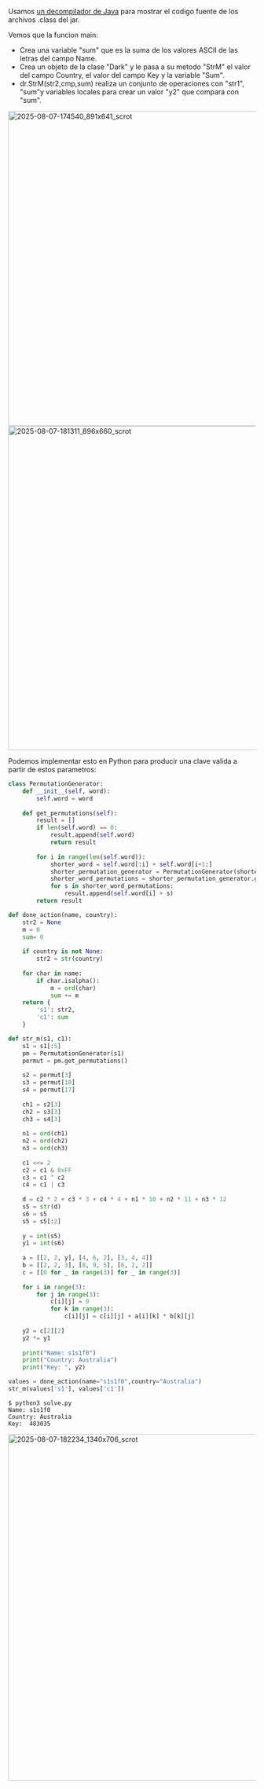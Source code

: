 Usamos [un decompilador de Java](http://java-decompiler.github.io/) para mostrar el codigo fuente de los archivos .class del jar.

Vemos que la funcion main: 

- Crea una variable "sum" que es la suma de los valores ASCII de las letras del campo Name.
- Crea un objeto de la clase "Dark" y le pasa a su metodo "StrM" el valor del campo Country, el valor del campo Key y la variable "Sum".
- dr.StrM(str2,cmp,sum) realiza un conjunto de operaciones con "str1", "sum"y variables locales para crear un valor "y2" que compara con "sum".

<img width="891" height="641" alt="2025-08-07-174540_891x641_scrot" src="https://github.com/user-attachments/assets/26abf5ac-385f-48ec-a938-f096bc189354" />

<img width="896" height="660" alt="2025-08-07-181311_896x660_scrot" src="https://github.com/user-attachments/assets/cf573d00-093f-41f0-8aa2-05a4f4a35e81" />

Podemos implementar esto en Python para producir una clave valida a partir de estos parametros:
```py
class PermutationGenerator:
    def __init__(self, word):
        self.word = word
    
    def get_permutations(self):
        result = []
        if len(self.word) == 0:
            result.append(self.word)
            return result
        
        for i in range(len(self.word)):
            shorter_word = self.word[:i] + self.word[i+1:]
            shorter_permutation_generator = PermutationGenerator(shorter_word)
            shorter_word_permutations = shorter_permutation_generator.get_permutations()
            for s in shorter_word_permutations:
                result.append(self.word[i] + s)
        return result

def done_action(name, country):
    str2 = None
    m = 0
    sum= 0  
    
    if country is not None:
        str2 = str(country)
    
    for char in name:
        if char.isalpha():
            m = ord(char)  
            sum += m
    return {
        's1': str2,
        'c1': sum
    }

def str_m(s1, c1):
    s1 = s1[:5]
    pm = PermutationGenerator(s1)
    permut = pm.get_permutations()
    
    s2 = permut[3]
    s3 = permut[10]
    s4 = permut[17]
    
    ch1 = s2[3]
    ch2 = s3[3]
    ch3 = s4[3]
    
    n1 = ord(ch1)
    n2 = ord(ch2)
    n3 = ord(ch3)
    
    c1 <<= 2
    c2 = c1 & 0xFF
    c3 = c1 ^ c2
    c4 = c1 | c3
    
    d = c2 * 2 + c3 * 3 + c4 * 4 + n1 * 10 + n2 * 11 + n3 * 12
    s5 = str(d)
    s6 = s5
    s5 = s5[:2]
    
    y = int(s5)
    y1 = int(s6)
    
    a = [[2, 2, y], [4, 6, 2], [3, 4, 4]]
    b = [[2, 2, 3], [8, 9, 5], [6, 2, 2]]
    c = [[0 for _ in range(3)] for _ in range(3)]
    
    for i in range(3):
        for j in range(3):
            c[i][j] = 0
            for k in range(3):
                c[i][j] = c[i][j] + a[i][k] * b[k][j]
    
    y2 = c[2][2]
    y2 *= y1
    
    print("Name: s1s1f0")
    print("Country: Australia")
    print("Key: ", y2)

values = done_action(name="s1s1f0",country="Australia") 
str_m(values['s1'], values['c1'])
```

```
$ python3 solve.py
Name: s1s1f0
Country: Australia
Key:  483035
```

<img width="1340" height="706" alt="2025-08-07-182234_1340x706_scrot" src="https://github.com/user-attachments/assets/0548b4c5-6e99-47b2-8c0b-05d59f2d485c" />



